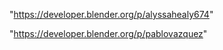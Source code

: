 "https://developer.blender.org/p/alyssahealy674"

"https://developer.blender.org/p/pablovazquez"

 
